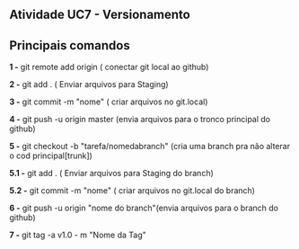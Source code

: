 ##  Atividade UC7 - Versionamento

## Principais comandos 

**1 -** git remote add origin ( conectar git local ao github)

**2 -** git add .     ( Enviar arquivos para Staging)

**3 -** git commit -m "nome"  ( criar arquivos no git.local)

**4 -** git push -u origin master (envia arquivos para o tronco principal do github)

**5 -** git checkout -b "tarefa/nomedabranch" (cria uma branch pra não alterar o cod principal[trunk])

**5.1 -** git add .     ( Enviar arquivos para Staging do branch)

**5.2 -** git commit -m "nome"  ( criar arquivos no git.local do branch) 

**6 -** git push -u origin "nome do branch"(envia arquivos para o branch do github)

**7 -** git tag -a v1.0 - m "Nome da Tag"
